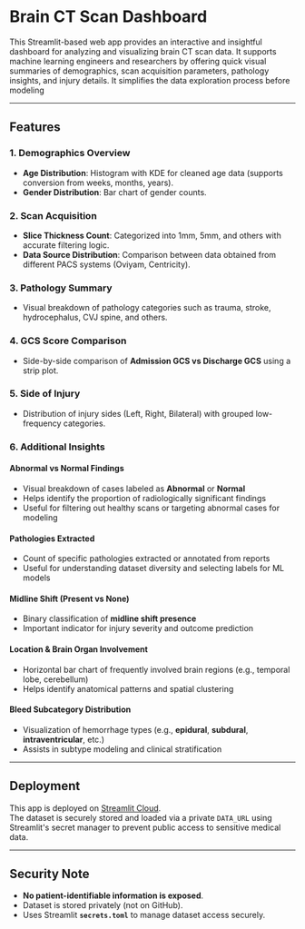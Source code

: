 # Brain CT Scan Dashboard

This Streamlit-based web app provides an interactive and insightful dashboard for analyzing and visualizing brain CT scan data. It supports machine learning engineers and  researchers by offering quick visual summaries of demographics, scan acquisition parameters, pathology insights, and injury details. It simplifies the data exploration process before modeling

---

## Features

### 1. **Demographics Overview**
- **Age Distribution**: Histogram with KDE for cleaned age data (supports conversion from weeks, months, years).
- **Gender Distribution**: Bar chart of gender counts.

### 2. **Scan Acquisition**
- **Slice Thickness Count**: Categorized into 1mm, 5mm, and others with accurate filtering logic.
- **Data Source Distribution**: Comparison between data obtained from different PACS systems (Oviyam, Centricity).

### 3. **Pathology Summary**
- Visual breakdown of pathology categories such as trauma, stroke, hydrocephalus, CVJ spine, and others.

### 4. **GCS Score Comparison**
- Side-by-side comparison of **Admission GCS vs Discharge GCS** using a strip plot.

### 5. **Side of Injury**
- Distribution of injury sides (Left, Right, Bilateral) with grouped low-frequency categories.

### 6. **Additional Insights**

#### Abnormal vs Normal Findings
- Visual breakdown of cases labeled as **Abnormal** or **Normal**
- Helps identify the proportion of radiologically significant findings
- Useful for filtering out healthy scans or targeting abnormal cases for modeling

#### Pathologies Extracted
- Count of specific pathologies extracted or annotated from reports
- Useful for understanding dataset diversity and selecting labels for ML models

#### Midline Shift (Present vs None)
- Binary classification of **midline shift presence**
- Important indicator for injury severity and outcome prediction

#### Location & Brain Organ Involvement
- Horizontal bar chart of frequently involved brain regions (e.g., temporal lobe, cerebellum)
- Helps identify anatomical patterns and spatial clustering

#### Bleed Subcategory Distribution
- Visualization of hemorrhage types (e.g., **epidural**, **subdural**, **intraventricular**, etc.)
- Assists in subtype modeling and clinical stratification


---

## Deployment

This app is deployed on [Streamlit Cloud](https://braindatadashboard-gursmeep.streamlit.app/).  
The dataset is securely stored and loaded via a private `DATA_URL` using Streamlit's secret manager to prevent public access to sensitive medical data.

---

## Security Note

- **No patient-identifiable information is exposed**.
- Dataset is stored privately (not on GitHub).
- Uses Streamlit **`secrets.toml`** to manage dataset access securely.
